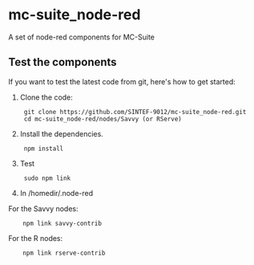 # mc-suite_node-red
A set of node-red components for MC-Suite

## Test the components
If you want to test the latest code from git, here's how to get started:

1. Clone the code:

        git clone https://github.com/SINTEF-9012/mc-suite_node-red.git
        cd mc-suite_node-red/nodes/Savvy (or RServe)

2. Install the dependencies. 

        npm install
        
3. Test

        sudo npm link 
        
4. In /homedir/.node-red

For the Savvy nodes:
        
        npm link savvy-contrib
        
For the R nodes:
        
        npm link rserve-contrib
        
